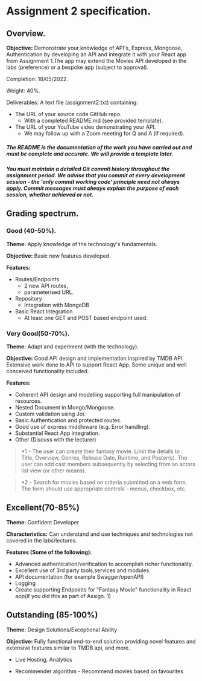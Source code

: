 # Assignment 2 specification.

## Overview.

__Objective:__ Demonstrate your knowledge of API's, Express, Mongoose, Authentication by developing an API and integrate it with your React app from Assignment 1.The app may extend the Movies API developed in the labs (preference) or a bespoke app (subject to approval).

Completion: 18/05/2022.

Weight: 40%.

Deliverables:
A text file (assignment2.txt) containing:

+ The URL of your source code GitHub repo.
     + With a completed README.md (see provided template).
+ The URL of your YouTube video demonstrating your API.
    + We may follow up with a Zoom meeting for Q and A (if required).

##### The README is the documentation of the work you have carried out and must be complete and accurate. We will provide a template later.

##### You must maintain a detailed Git commit history throughout the assignment period. We advise that you commit at every development session - the 'only commit working code' principle need not always apply. Commit messages must always explain the purpose of each session, whether achieved or not.

## Grading spectrum.

### Good (40-50%).
__Theme:__ Apply knowledge of the technology's fundamentals.

__Objective:__  Basic new features developed.

__Features:__
+ Routes/Endpoints
    + 2 new API routes,
    + parameterised URL.
+ Repository
    + Integration with MongoDB
+ Basic React Integration
    + At least one GET and POST based endpoint used.

### Very Good(50-70%).
__Theme:__ Adapt and experiment (with the technology).

__Objective:__ Good API design and implementation inspired by TMDB API. Extensive work done to API to support React App. Some unique and well conceived functionality included.

__Features:__

+ Coherent API design and modelling supporting full manipulation of resources.
+ Nested Document in Mongo/Mongoose.
+ Custom validation using Joi.
+ Basic Authentication and protected routes.
+ Good use of express middleware (e.g. Error handling).
+ Substantial React App integration.
+ Other (Discuss with the lecturer)

>*1 - The user can create their fantasy movie. Limit the details to : 
Title, Overview, Genres, Release Date, Runtime, and Poster(s). The user can add cast members subsequently by selecting from an actors list view (or other means).

>*2 - Search for movies based on criteria submitted on a web form. The form should use appropriate controls - menus, checkbox, etc.

## Excellent(70-85%)

**Theme:** Confident Developer

**Characteristics:** Can understand and use techniques and technologies not covered in the labs/lectures.

**Features (Some of the following):**

- Advanced authentication/verification to accomplish richer functionality.
- Excellent use of 3rd party tools,services and modules.
- API documentation (for example Swagger/openAPI)
- Logging
- Create supporting  Endpoints for "Fantasy Movie" functionality in React app(if you did this as part of Assign. 1)

##  Outstanding (85-100%)
__Theme:__ Design Solutions/Exceptional Ability

__Objective:__  Fully functional end-to-end solution providing novel features and extensive features similar to TMDB api, and more.

+ Live Hosting, Analytics

+ Recommender algorithm - Recommend movies based on favourites




